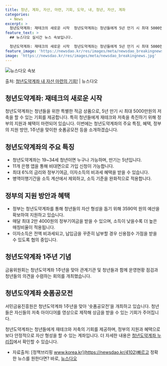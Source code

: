 ```yaml
---
title: 청년, 계좌, 자산, 마련, 기회, 도약, 내, 청년, 자산, 계좌
categories:
  - News
excerpt: >
  청년도약계좌: 재테크의 새로운 시작  청년도약계좌는 청년들에게 5년 만기 시 최대 5000만원의 목돈을 마련…
feature_text: >
  ## 뉴스다오 실시간 뉴스 속보입니다.

  청년도약계좌: 재테크의 새로운 시작  청년도약계좌는 청년들에게 5년 만기 시 최대 5000만원의 목돈을 마련…
feature_image: 'https://newsdao.kr/res/images/meta/newsdao_breakingnews.jpg'
image: 'https://newsdao.kr/res/images/meta/newsdao_breakingnews.jpg'
---
```


![뉴스다오 속보](https://newsdao.kr/res/images/meta/newsdao_breakingnews.jpg)

<p>출처: <a href="https://newsdao.kr/4102" rel="dofollow">청년도약계좌 내 자산 마련의 기회!</a> | 뉴스다오</p>

## 청년도약계좌: 재테크의 새로운 시작

청년도약계좌는 청년들을 위한 특별한 적금 상품으로, 5년 만기 시 최대 5000만원의 저축을 할 수 있는 기회를 제공합니다. 특히 청년들에게 재테크와 저축을 촉진하기 위해 정부의 지원과 혜택이 마련되어 있습니다. 이번에는 청년도약계좌의 주요 특징, 혜택, 정부의 지원 방안, 1주년을 맞이한 숏폼공모전 등을 소개하겠습니다.

## 청년도약계좌의 주요 특징
- 청년도약계좌는 19~34세 청년이면 누구나 가능하며, 만기는 5년입니다.
- 11개 은행 앱을 통해 비대면으로 가입 신청이 가능합니다.
- 최대 6%의 금리와 정부기여금, 이자소득의 비과세 혜택을 받을 수 있습니다.
- 병역이행기간을 소득 계산에서 제외하고, 소득 기준을 완화적으로 적용합니다.

## 정부의 지원 방안과 혜택
- 정부는 청년도약계좌를 통해 청년들의 자산 형성을 돕기 위해 3590억 원의 예산을 확보하여 지원하고 있습니다.
- 매달 최대 2만 4000원의 정부기여금을 받을 수 있으며, 소득이 낮을수록 더 높은 매칭비율이 적용됩니다.
- 이자소득은 전액 비과세되고, 납입금을 꾸준히 납부할 경우 신용점수 가점을 받을 수 있도록 협의 중입니다.

## 청년도약계좌 1주년 기념
금융위원회는 청년도약계좌 1주년을 맞아 관계기관 및 청년들과 함께 운영현황 점검과 청년들의 의견을 수렴하는 회의를 개최했습니다.

## 청년도약계좌 숏폼공모전
서민금융진흥원은 청년도약계좌 1주년을 맞아 ‘숏폼공모전’을 개최하고 있습니다. 청년들은 자신들의 저축 아이디어를 영상으로 제작해 상금을 받을 수 있는 기회가 주어집니다.

청년도약계좌는 청년들에게 재테크와 저축의 기회를 제공하며, 정부의 지원과 혜택으로 보다 안정적으로 자산 형성을 할 수 있는 계좌입니다. 더 자세한 내용은 [청년도약계좌 누리집](https://ylaccount.kinfa.or.kr)에서 확인할 수 있습니다.

- 자료출처: [정책브리핑 www.korea.kr](https://newsdao.kr/4102)빠르고 정확한 뉴스를 원한다면? 바로, <a href="https://newsdao.kr" rel="dofollow">뉴스다오</a>


